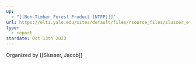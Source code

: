 ```yaml
---
up:
  - "[[Non-Timber Forest Product (NTFP)]]"
url: https://elti.yale.edu/sites/default/files/rsource_files/slusser_et_al._2022_guia_practica_para_establecer_ssp_en_la_peninsula_de_azuero_de_panama_dos_paginas.pdf
type:
  - report
stardate: Oct 13th 2023
---
```

Organized by [[Slusser, Jacob]]